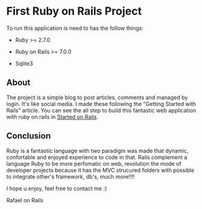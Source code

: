# First Ruby on Rails Project

To run this application is need to has the follow things:

* Ruby >= 2.7.0

* Ruby on Rails >= 7.0.0

* Sqlite3

## About

The project is a simple blog to post articles, comments and managed by login. It's like social media. I made these following the "Getting Started with Rails" article.
You can see the all step to build this fantastic web application with ruby on rails in [Started on Rails](https://guides.rubyonrails.org/getting_started.html).

## Conclusion

Ruby is a fantastic language with two paradigm was made that dynamic, confortable and enjoyed experience to code in that. Rails complement a language Ruby to be more perfomatic on web, revolution the mode of developer projects because it has the MVC strucured folders with possible to integrate other's framework, db's, much more!!!!

I hope u enjoy, feel free to contact me :)

Rafael on Rails 
